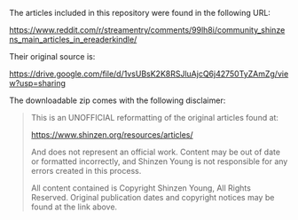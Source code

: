 The articles included in this repository were found in the following URL:

https://www.reddit.com/r/streamentry/comments/99lh8i/community_shinzens_main_articles_in_ereaderkindle/

Their original source is:

https://drive.google.com/file/d/1vsUBsK2K8RSJluAjcQ6j42750TyZAmZg/view?usp=sharing


The downloadable zip comes with the following disclaimer:


> This is an UNOFFICIAL reformatting of the original articles found at:
> 
> https://www.shinzen.org/resources/articles/
> 
> And does not represent an official work. Content may be out of date or formatted incorrectly, and Shinzen Young is not responsible for any errors created in this process.
> 
> All content contained is Copyright Shinzen Young, All Rights Reserved. Original publication dates and copyright notices may be found at the link above.